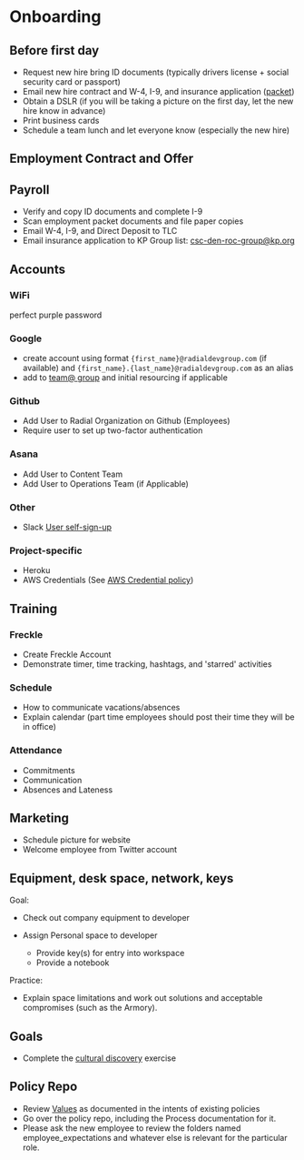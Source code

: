 # Onboarding

## Before first day
 - Request new hire bring ID documents (typically drivers license + social security card or passport)
 - Email new hire contract and W-4, I-9, and insurance application (<a href="https://github.com/RadialDevGroup/Policy/raw/master/documents/Complete%20Employee%20Packet%202017.pdf" target="_blank">packet</a>)
 - Obtain a DSLR (if you will be taking a picture on the first day, let the new hire know in advance)
 - Print business cards
 - Schedule a team lunch and let everyone know (especially the new hire)

## Employment Contract and Offer

## Payroll
 - Verify and copy ID documents and complete I-9
 - Scan employment packet documents and file paper copies
 - Email W-4, I-9, and Direct Deposit to TLC
 - Email insurance application to KP Group list: <a href="mailto:csc-den-roc-group@kp.org" target="_blank">csc-den-roc-group@kp.org</a>

## Accounts
### WiFi
 perfect purple password

### Google
  - create account using format `{first_name}@radialdevgroup.com` (if available) and `{first_name}.{last_name}@radialdevgroup.com` as an alias
  - add to [team@ group](https://groups.google.com/a/radialdevgroup.com/forum/#!managemembers/team/members/active) and initial resourcing if applicable

### Github
  - Add User to Radial Organization on Github (Employees)
  - Require user to set up two-factor authentication

### Asana
  - Add User to Content Team
  - Add User to Operations Team (if Applicable)

### Other
- Slack [User self-sign-up](https://join.slack.com/t/radialdevgroup/signup?x=x-11720792966-282636290290)

### Project-specific
- Heroku
- AWS Credentials (See [AWS Credential policy](AWS-CREDENTIAL-POLICY.md))

## Training
### Freckle
 - Create Freckle Account
 - Demonstrate timer, time tracking, hashtags, and 'starred' activities

### Schedule
 - How to communicate vacations/absences
 - Explain calendar (part time employees should post their time they will be in office)

### Attendance
  - Commitments
  - Communication
  - Absences and Lateness

## Marketing
  - Schedule picture for website
  - Welcome employee from Twitter account

## Equipment, desk space, network, keys
Goal:

  - Check out company equipment to developer
  - Assign Personal space to developer

    - Provide key(s) for entry into workspace
    - Provide a notebook

  Practice:
  - Explain space limitations and work out solutions and acceptable compromises (such as the Armory).

## Goals
- Complete the [cultural discovery](CULTURAL_DISCOVERY.md) exercise

## Policy Repo
  - Review [Values](onboarding/VALUES.md) as documented in the intents of existing policies
  - Go over the policy repo, including the Process documentation for it.
  - Please ask the new employee to review the folders named employee_expectations and whatever else is relevant for the particular role.
